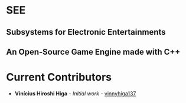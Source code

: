 # SEE
## Subsystems for Electronic Entertainments
## An Open-Source Game Engine made with C++


# Current Contributors

* **Vinícius Hiroshi Higa** - *Initial work* - [vinnyhiga137](https://github.com/vinnyhiga137)
